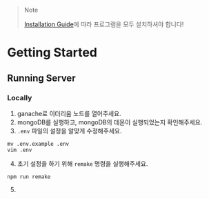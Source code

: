 > Note
>
> [Installation Guide](https://github.com/HanBae/HeVote/blob/master/docs/INSTALLATION_GUIDE.md)에 따라
> 프로그램을 모두 설치하셔야 합니다!

# Getting Started
## Running Server
### Locally
1. ganache로 이더리움 노드를 열어주세요.
2. mongoDB를 실행하고, mongoDB의 데몬이 실행되었는지 확인해주세요.
3. `.env` 파일의 설정을 알맞게 수정해주세요. 
```
mv .env.example .env
vim .env
```

4. 초기 설정을 하기 위해 `remake` 명령을 실행해주세요.
```
npm run remake
```

5. 
